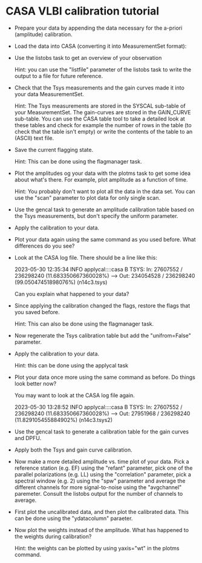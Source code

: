 # CASA VLBI calibration tutorial

- Prepare your data by appending the data necessary for the a-priori
  (amplitude) calibration.

- Load the data into CASA (converting it into MeasurementSet format):

- Use the listobs task to get an overview of your observation

  Hint: you can use the "listfile" parameter of the listobs task to
  write the output to a file for future reference.

- Check that the Tsys measurements and the gain curves made it into your
  data MeasurementSet.

  Hint: The Tsys measurements are stored in the SYSCAL sub-table of your
  MeasurementSet.  The gain-curves are stored in the GAIN_CURVE
  sub-table.  You can use the CASA table tool to take a detailed look at
  these tables and check for example the number of rows in the table (to
  check that the table isn't empty) or write the contents of the table
  to an (ASCII) text file.

- Save the current flagging state.

  Hint: This can be done using the flagmanager task.

- Plot the amplitudes og your data with the plotms task to get some idea
  about what's there.  For example, plot amplitude as a function of
  time.

  Hint: You probably don't want to plot all the data in the data set.
  You can use the "scan" parameter to plot data for only single scan.

- Use the gencal task to generate an amplitude calibration table based
  on the Tsys measurements, but don't specify the uniform parameter.

- Apply the calibration to your data.

- Plot your data again using the same command as you used before.
  What differences do you see?

- Look at the CASA log file.  There should be a line like this:

  2023-05-30 12:35:34     INFO    applycal::::casa           B TSYS: In: 27607552 / 236298240   (11.683350667360028%) --> Out: 234054528 / 236298240   (99.05047451898076%) (n14c3.tsys)

  Can you explain what happened to your data?

- Since applying the calibration changed the flags, restore the flags
  that you saved before.

  Hint: This can also be done using the flagmanager task.

- Now regenerate the Tsys calibration table but add the
  "unifrom=False" parameter.

- Apply the calibration to your data.

  Hint: this can be done using the applycal task

- Plot your data once more using the same command as before.  Do
  things look better now?

  You may want to look at the CASA log file again.

  2023-05-30 13:28:52     INFO    applycal::::casa           B TSYS: In: 27607552 / 236298240   (11.683350667360028%) --> Out: 27951968 / 236298240   (11.829105455884902%) (n14c3.tsys2)

- Use the gencal task to generate a calibration table for the gain
  curves and DPFU.

- Apply both the Tsys and gain curve calibration.

- Now make a more detailed amplitude vs. time plot of your data.  Pick a
  reference station (e.g. EF) using the "refant" parameter, pick one of
  the parallel polarizations (e.g. LL) using the "correlation"
  parameter, pick a spectral window (e.g. 2) using the "spw" parameter
  and average the different channels for more signal-to-noise using the
  "avgchannel" paremeter.  Consult the listobs output for the number of
  channels to average.

- First plot the uncalibrated data, and then plot the calibrated
  data.  This can be done using the "ydatacolumn" paraeter.

- Now plot the weights instead of the amplitude.  What has happened to
  the weights during calibration?

  Hint: the weights can be plotted by using yaxis="wt" in the plotms
  command.
